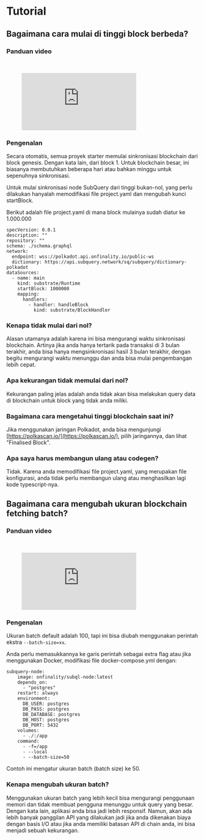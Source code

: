 # Tutorial

## Bagaimana cara mulai di tinggi block berbeda?

### Panduan video

<br/>
<figure class="video_container">
  <iframe src="https://www.youtube.com/embed/ZiNSXDMHmBk" frameborder="0" allowfullscreen="true"></iframe>
</figure>

### Pengenalan

Secara otomatis, semua proyek starter memulai sinkronisasi blockchain dari block genesis. Dengan kata lain, dari block 1. Untuk blockchain besar, ini biasanya membutuhkan beberapa hari atau bahkan minggu untuk sepenuhnya sinkronisasi.

Untuk mulai sinkronisasi node SubQuery dari tinggi bukan-nol, yang perlu dilakukan hanyalah memodifikasi file project.yaml dan mengubah kunci startBlock.

Berikut adalah file project.yaml di mana block mulainya sudah diatur ke 1.000.000

```shell
specVersion: 0.0.1
description: ""
repository: ""
schema: ./schema.graphql
network:
  endpoint: wss://polkadot.api.onfinality.io/public-ws
  dictionary: https://api.subquery.network/sq/subquery/dictionary-polkadot
dataSources:
  - name: main
    kind: substrate/Runtime
    startBlock: 1000000
    mapping:
      handlers:
        - handler: handleBlock
          kind: substrate/BlockHandler
```

### Kenapa tidak mulai dari nol?

Alasan utamanya adalah karena ini bisa mengurangi waktu sinkronisasi blockchain. Artinya jika anda hanya tertarik pada transaksi di 3 bulan terakhir, anda bisa hanya mengsinkronisasi hasil 3 bulan terakhir, dengan begitu mengurangi waktu menunggu dan anda bisa mulai pengembangan lebih cepat.

### Apa kekurangan tidak memulai dari nol?

Kekurangan paling jelas adalah anda tidak akan bisa melakukan query data di blockchain untuk block yang tidak anda miliki.

### Bagaimana cara mengetahui tinggi blockchain saat ini?

Jika menggunakan jaringan Polkadot, anda bisa mengunjungi [https://polkascan.io/](https://polkascan.io/), pilih jaringannya, dan lihat "Finalised Block".

### Apa saya harus membangun ulang atau codegen?

Tidak. Karena anda memodifikasi file project.yaml, yang merupakan file konfigurasi, anda tidak perlu membangun ulang atau menghasilkan lagi kode typescript-nya.

## Bagaimana cara mengubah ukuran blockchain fetching batch?

### Panduan video

<br/>
<figure class="video_container">
  <iframe src="https://www.youtube.com/embed/LO_Gea_IN_s" frameborder="0" allowfullscreen="true"></iframe>
</figure>

### Pengenalan

Ukuran batch default adalah 100, tapi ini bisa diubah menggunakan perintah ekstra `--batch-size=xx`.

Anda perlu memasukkannya ke garis perintah sebagai extra flag atau jika menggunakan Docker, modifikasi file docker-compose.yml dengan:

```shell
subquery-node:
    image: onfinality/subql-node:latest
    depends_on:
      - "postgres"
    restart: always
    environment:
      DB_USER: postgres
      DB_PASS: postgres
      DB_DATABASE: postgres
      DB_HOST: postgres
      DB_PORT: 5432
    volumes:
      - ./:/app
    command:
      - -f=/app
      - --local
      - --batch-size=50

```

Contoh ini mengatur ukuran batch (batch size) ke 50.

### Kenapa mengubah ukuran batch?

Menggunakan ukuran batch yang lebih kecil bisa mengurangi penggunaan memori dan tidak membuat pengguna menunggu untuk query yang besar. Dengan kata lain, aplikasi anda bisa jadi lebih responsif. Namun, akan ada lebih banyak panggilan API yang dilakukan jadi jika anda dikenakan biaya dengan basis I/O atau jika anda memiliki batasan API di chain anda, ini bisa menjadi sebuah kekurangan.
